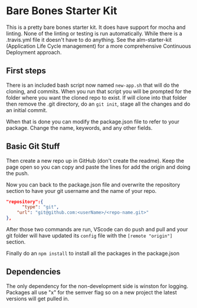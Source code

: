 # Bare Bones Starter Kit

This is a pretty bare bones starter kit. It does have support for mocha and linting. None of the linting or testing is run automatically. While there is a .travis.yml file it doesn't have to do anything. See the alm-starter-kit (Application Life Cycle management) for a more comprehensive Continuous Deployment approach.

## First steps

There is an included bash script now named `new-app.sh` that will do the cloning, and commits. When you run that script you will be prompted for the folder where you want the cloned repo to exist. If will clone into that folder then remove the .git directory, do an `git init`, stage all the changes and do an initial commit. 

When that is done you can modify the package.json file to refer to your package. Change the name, keywords,  and any other fields. 

## Basic Git Stuff

Then create a new repo up in GitHub (don't create the readme). Keep the page open so you can copy and paste the lines for add the origin and doing the push.  

Now you can back to the package.json file and overwrite the repository section to have your git username and the name of your repo. 

``` JSON
"repository":{
      "type": "git",
    "url": "git@github.com:<userName>/<repo-name.git>"
},
```

After those two commands are run, VScode can do push and pull and your git folder will have updated its `config` file with the `[remote "origin"]` section.

Finally do an `npm install`
to install all the packages in the package.json

## Dependencies

The only dependency for the non-development side is winston for logging.  
Packages all use "x" for the semver flag so on a new project the latest versions will get pulled in.
